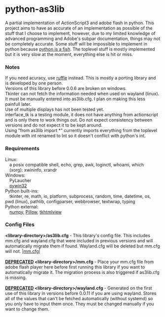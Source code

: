 <h1>python-as3lib</h1>
A partial implementation of ActionScript3 and adobe flash in python. This project aims to have as accurate of an implementation as possible of the stuff that I choose to implement, however, due to my limited knowledge of advanced programming and Adobe's subpar documentation, things may not be completely accurate. Some stuff will be impossible to implement in python because <a href="https://docs.python.org/3/glossary.html#term-global-interpreter-lock">python is a fish</a>. The toplevel stuff is mostly implemented but it is very slow at the moment, everything else is hit or miss.
<h3>Notes</h3>
If you need acuracy, use <a href="https://ruffle.rs">ruffle</a> instead. This is mostly a porting library and is developed by one person.
<br>Versions of this library before 0.0.6 are broken on windows.
<br>Tkinter can not fetch the information needed when used on wayland (linux). It must be manually entered into as3lib.cfg. I plan on making this less painfull later.
<br>Use of multiple displays has not been tested yet.
<br>interface_tk is a testing module, it does not have anything from actionscript and is only there to work things out. Do not expect consistency between versions and do not expect it to be kept around.
<br>Using "from as3lib import *" currently imports everything from the toplevel module with int renamed to Int so it doesn't conflict with python's int.
<h3>Requirements</h3>
Linux:
<br>&emsp;a posix compatible shell, echo, grep, awk, loginctl, whoami, which
<br>&emsp;(xorg): xwininfo, xrandr
<br>Windows:
<br>&emsp;PyLaucher
<br>&emsp;<a href="https://pypi.org/project/pywin32/">pywin32</a>
<br>Python built-ins:
<br>&emsp;tkinter, re, math, io, platform, subprocess, random, time, datetime, os, pwd (linux), pathlib, configparser, webbrowser, textwrap, typing
<br>Python external:
<br>&emsp;<a href="https://pypi.org/project/numpy">numpy</a>, <a href="https://pypi.org/project/Pillow">Pillow</a>, <a href="https://pypi.org/project/tkhtmlview">tkhtmlview</a>
<h3>Config Files</h3>
<b>&lt;library-directory&gt;/as3lib.cfg</b> - This library's config file. This includes mm.cfg and wayland.cfg that were included in previous versions and will automatically migrate them if found. Wayland.cfg will be deleted but mm.cfg will not. |<a href="https://web.archive.org/web/20180227100916/helpx.adobe.com/flash-player/kb/configure-debugger-version-flash-player.html">mm.cfg</a>|
<br><br><b><u>DEPRECATED</u> &lt;library-directory&gt;/mm.cfg</b> - Place your mm.cfg file from adobe flash player here before first running this library if you want to automatically migrate it. The migration process is also triggered if as3lib.cfg is missing.
<br><br><b><u>DEPRECATED</u> &lt;library-directory&gt;/wayland.cfg</b> - Generated on the first use of this library in versions before 0.0.11 if you are using wayland. Stores all of the values that can't be fetched automatically (without systemd) so you only have to input them once. They must be changed manually if you want to change them.
